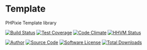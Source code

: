 # Template
PHPixie Template library


[![Build Status](https://travis-ci.org/PHPixie/Template.svg?branch=master)](https://travis-ci.org/PHPixie/Template)
[![Test Coverage](https://codeclimate.com/github/PHPixie/Template/badges/coverage.svg)](https://codeclimate.com/github/PHPixie/Template)
[![Code Climate](https://codeclimate.com/github/PHPixie/Template/badges/gpa.svg)](https://codeclimate.com/github/PHPixie/Template)
[![HHVM Status](https://img.shields.io/hhvm/phpixie/template.svg?style=flat-square)](http://hhvm.h4cc.de/package/phpixie/template)

[![Author](http://img.shields.io/badge/author-@dracony-blue.svg?style=flat-square)](https://twitter.com/dracony)
[![Source Code](http://img.shields.io/badge/source-phpixie/template-blue.svg?style=flat-square)](https://github.com/phpixie/template)
[![Software License](https://img.shields.io/badge/license-BSD-brightgreen.svg?style=flat-square)](https://github.com/phpixie/template/blob/master/LICENSE)
[![Total Downloads](https://img.shields.io/packagist/dt/phpixie/template.svg?style=flat-square)](https://packagist.org/packages/phpixie/template)
